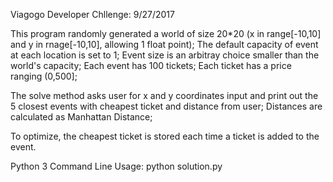 Viagogo Developer Chllenge:
9/27/2017

This program randomly generated a world of size 20*20 (x in range[-10,10] and y in rnage[-10,10], allowing 1 float point);
The default capacity of event at each location is set to 1;
Event size is an arbitray choice smaller than the world's capacity;
Each event has 100 tickets;
Each ticket has a price ranging (0,500];

The solve method asks user for x and y coordinates input and print out the 5 closest events with cheapest ticket and distance from user;
Distances are calculated as Manhattan Distance;

To optimize, the cheapest ticket is stored each time a ticket is added to the event.

Python 3 Command Line Usage: python solution.py

